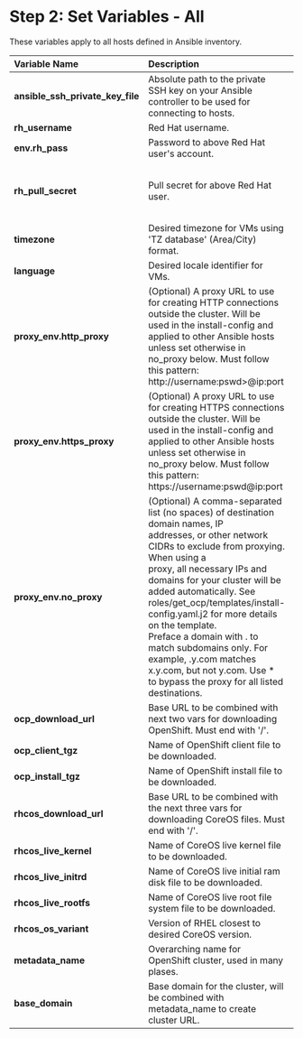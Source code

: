 # Step 2: Set Variables - All
These variables apply to all hosts defined in Ansible inventory.

**Variable Name** | **Description** | **Example**
:--- | :--- | :---
**ansible_ssh_private_key_file** | Absolute path to the private SSH key on your Ansible controller to be used for connecting to hosts. | /home/user/.ssh/id_rsa
**rh_username** | Red Hat username. | redhat.user
**env.rh_pass** | Password to above Red Hat user's account. | rEdHatPa$s!
**rh_pull_secret** | Pull secret for above Red Hat user. | {"auths":{"cloud.openshift<br />.com":{"auth":"b3Blb<br />...<br />4yQQ==","email":"redhat.<br />user@gmail.com"}}}
**timezone** | Desired timezone for VMs using 'TZ database' (Area/City) format. | America/New_York
**language** | Desired locale identifier for VMs. | en_US.UTF-8
**proxy_env.http_proxy** | (Optional) A proxy URL to use for creating HTTP connections outside the cluster. Will be<br /> used in the install-config and applied to other Ansible hosts unless set otherwise in<br /> no_proxy below. Must follow this pattern: http://username:pswd>@ip:port | http://ocp-admin:Pa$sw0rd@9.72.10.1:80
**proxy_env.https_proxy** | (Optional) A proxy URL to use for creating HTTPS connections outside the cluster. Will be<br /> used in the install-config and applied to other Ansible hosts unless set otherwise in<br /> no_proxy below. Must follow this pattern: https://username:pswd@ip:port | https://ocp-admin:Pa$sw0rd@9.72.10.1:80
**proxy_env.no_proxy** | (Optional) A comma-separated list (no spaces) of destination domain names, IP<br /> addresses, or other network CIDRs to exclude from proxying. When using a<br /> proxy, all necessary IPs and domains for your cluster will be added automatically. See<br /> roles/get_ocp/templates/install-config.yaml.j2 for more details on the template. <br />Preface a domain with . to match subdomains only. For example, .y.com matches<br /> x.y.com, but not y.com. Use * to bypass the proxy for all listed destinations. | example.com,192.168.10.1
**ocp_download_url** | Base URL to be combined with next two vars for downloading OpenShift. Must end with '/'. | https://mirror.openshift.com/pub/openshift-v4/multi/clients/ocp/4.13.1/s390x/
**ocp_client_tgz** | Name of OpenShift client file to be downloaded. | openshift-client-linux.tar.gz
**ocp_install_tgz** | Name of OpenShift install file to be downloaded. | openshift-install-linux.tar.gz
**rhcos_download_url** | Base URL to be combined with the next three vars for downloading CoreOS files. Must end with '/'. | https://mirror.openshift.com/pub/openshift-v4/s390x/dependencies/rhcos/4.12/4.12.3/
**rhcos_live_kernel** | Name of CoreOS live kernel file to be downloaded. | rhcos-4.12.3-s390x-live-kernel-s390x
**rhcos_live_initrd** | Name of CoreOS live initial ram disk file to be downloaded. | rhcos-4.12.3-s390x-live-initramfs.s390x.img
**rhcos_live_rootfs** | Name of CoreOS live root file system file to be downloaded. | rhcos-4.12.3-s390x-live-rootfs.s390x.img
**rhcos_os_variant** | Version of RHEL closest to desired CoreOS version. | rhel8.6
**metadata_name** | Overarching name for OpenShift cluster, used in many plases. | ocp_na_east
**base_domain** | Base domain for the cluster, will be combined with metadata_name to create cluster URL. | ihost.com